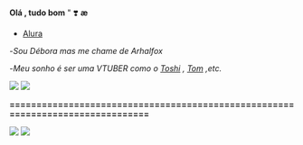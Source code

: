 **Olá , tudo bom** " ❣️ **æ**

-  [Alura](https://cursos.alura.com.br) 

-_Sou Débora mas  me chame de Arhalfox_

-_Meu sonho é ser uma VTUBER como o  [Toshi](https://youtu.be/WAkSaeFo3W0)  , [Tom](https://youtu.be/DFdQSH2CAME?feature=shared) ,etc._

![](https://media.tenor.com/zzDSkdI7T0cAAAAM/toshiruz-neobaka.gif)   ![](https://media.tenor.com/EUWAytKC_acAAAAM/vox-vox-akuma.gif)     

**===============================================================================**

![](https://media.tenor.com/raR0WBQ6uGoAAAAM/vigilante-deku-deku.gif)     ![](https://media.tenor.com/28viN7ldMQwAAAAM/bakugou-katsuki-bakugou.gif)

<!---
ArhalFox/ArhalFox is a ✨ special ✨ repository because its `README.md` (this file) appears on your GitHub profile.
You can click the Preview link to take a look at your changes.
--->
